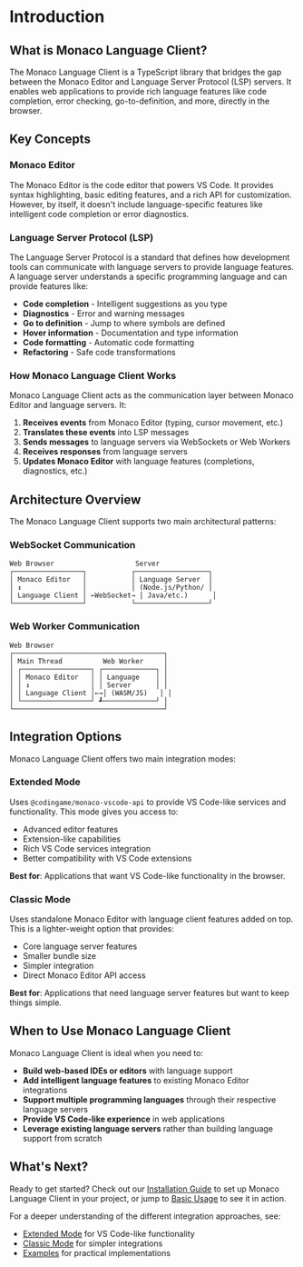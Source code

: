 # Introduction

## What is Monaco Language Client?

The Monaco Language Client is a TypeScript library that bridges the gap between the Monaco Editor and Language Server Protocol (LSP) servers. It enables web applications to provide rich language features like code completion, error checking, go-to-definition, and more, directly in the browser.

## Key Concepts

### Monaco Editor
The Monaco Editor is the code editor that powers VS Code. It provides syntax highlighting, basic editing features, and a rich API for customization. However, by itself, it doesn't include language-specific features like intelligent code completion or error diagnostics.

### Language Server Protocol (LSP)
The Language Server Protocol is a standard that defines how development tools can communicate with language servers to provide language features. A language server understands a specific programming language and can provide features like:

- **Code completion** - Intelligent suggestions as you type
- **Diagnostics** - Error and warning messages
- **Go to definition** - Jump to where symbols are defined  
- **Hover information** - Documentation and type information
- **Code formatting** - Automatic code formatting
- **Refactoring** - Safe code transformations

### How Monaco Language Client Works

Monaco Language Client acts as the communication layer between Monaco Editor and language servers. It:

1. **Receives events** from Monaco Editor (typing, cursor movement, etc.)
2. **Translates these events** into LSP messages
3. **Sends messages** to language servers via WebSockets or Web Workers
4. **Receives responses** from language servers  
5. **Updates Monaco Editor** with language features (completions, diagnostics, etc.)

## Architecture Overview

The Monaco Language Client supports two main architectural patterns:

### WebSocket Communication
```
Web Browser                    Server
┌─────────────────┐           ┌──────────────────┐
│ Monaco Editor   │           │ Language Server  │
│ ↕               │           │ (Node.js/Python/ │
│ Language Client │ ←WebSocket→ │ Java/etc.)      │
└─────────────────┘           └──────────────────┘
```

### Web Worker Communication  
```
Web Browser
┌─────────────────────────────────────┐
│ Main Thread          Web Worker     │
│ ┌─────────────────┐ ┌─────────────┐ │
│ │ Monaco Editor   │ │ Language    │ │
│ │ ↕               │ │ Server      │ │
│ │ Language Client │←→│ (WASM/JS)   │ │
│ └─────────────────┘ ┹─────────────┘ │
└─────────────────────────────────────┘
```

## Integration Options

Monaco Language Client offers two main integration modes:

### Extended Mode
Uses `@codingame/monaco-vscode-api` to provide VS Code-like services and functionality. This mode gives you access to:
- Advanced editor features
- Extension-like capabilities  
- Rich VS Code services integration
- Better compatibility with VS Code extensions

**Best for**: Applications that want VS Code-like functionality in the browser.

### Classic Mode  
Uses standalone Monaco Editor with language client features added on top. This is a lighter-weight option that provides:
- Core language server features
- Smaller bundle size
- Simpler integration
- Direct Monaco Editor API access

**Best for**: Applications that need language server features but want to keep things simple.

## When to Use Monaco Language Client

Monaco Language Client is ideal when you need to:

- **Build web-based IDEs or editors** with language support
- **Add intelligent language features** to existing Monaco Editor integrations
- **Support multiple programming languages** through their respective language servers
- **Provide VS Code-like experience** in web applications
- **Leverage existing language servers** rather than building language support from scratch

## What's Next?

Ready to get started? Check out our [Installation Guide](installation.md) to set up Monaco Language Client in your project, or jump to [Basic Usage](basic-usage/index.md) to see it in action.

For a deeper understanding of the different integration approaches, see:
- [Extended Mode](advanced-usage/extended-mode.md) for VS Code-like functionality
- [Classic Mode](advanced-usage/classic-mode.md) for simpler integrations
- [Examples](examples/index.md) for practical implementations
